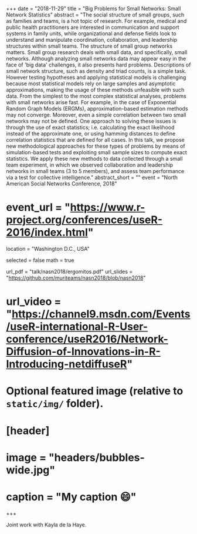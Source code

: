 +++
date = "2018-11-29"
title = "Big Problems for Small Networks: Small Network Statistics"
abstract = "The social structure of small groups, such as families and teams, is a hot topic of research. For example, medical and public health practitioners are interested in communication and support systems in family units, while organizational and defense fields look to understand and manipulate coordination, collaboration, and leadership structures within small teams. The structure of small group networks matters. Small group research deals with small data, and specifically, small networks. Although analyzing small networks data may appear easy in the face of 'big data' challenges, it also presents hard problems. Descriptions of small network structure, such as density and triad counts, is a simple task. However testing hypotheses and applying statistical models is challenging because most statistical models rely on large samples and asymptotic approximations, making the usage of these methods unfeasible with such data. From the simplest to the most complex statistical analyses, problems with small networks arise fast. For example, in the case of Exponential Random Graph Models (ERGMs), approximation-based estimation methods may not converge. Moreover, even a simple correlation between two small networks may not be defined. One approach to solving these issues is through the use of exact statistics; i.e. calculating the exact likelihood instead of the approximate one, or using hamming distances to define correlation statistics that are defined for all cases. In this talk, we propose new methodological approaches for these types of problems by means of simulation-based tests and exploiting small sample sizes to compute exact statistics. We apply these new methods to data collected through a small team experiment, in which we observed collaboration and leadership networks in small teams (3 to 5 members), and assess team performance via a test for collective intelligence."
abstract_short = ""
event = "North American Social Networks Conference, 2018"
# event_url = "https://www.r-project.org/conferences/useR-2016/index.html"
location = "Washington D.C., USA"

selected = false
math = true

url_pdf = "talk/nasn2018/ergomitos.pdf"
url_slides = "https://github.com/muriteams/nasn2018/blob/nasn2018"
# url_video = "https://channel9.msdn.com/Events/useR-international-R-User-conference/useR2016/Network-Diffusion-of-Innovations-in-R-Introducing-netdiffuseR"

# Optional featured image (relative to `static/img/` folder).
# [header]
# image = "headers/bubbles-wide.jpg"
# caption = "My caption :smile:"

+++

Joint work with Kayla de la Haye.
